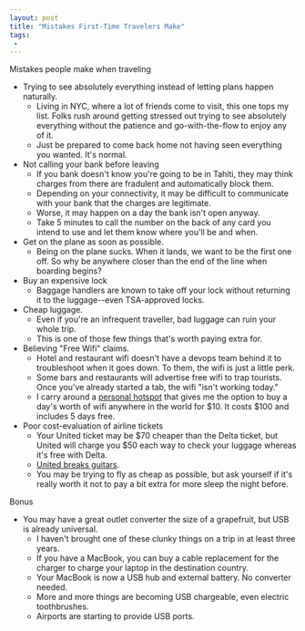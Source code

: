 ```yaml
---
layout: post
title: "Mistakes First-Time Travelers Make"
tags:
 -
---
```

Mistakes people make when traveling

- Trying to see absolutely everything instead of letting plans happen naturally.
  - Living in NYC, where a lot of friends come to visit, this one tops my list. Folks rush around getting stressed out trying to see absolutely everything without the patience and go-with-the-flow to enjoy any of it.
  - Just be prepared to come back home not having seen everything you wanted. It's normal.
- Not calling your bank before leaving
  - If you bank doesn't know you're going to be in Tahiti, they may think charges from there are fradulent and automatically block them.
  - Depending on your connectivity, it may be difficult to communicate with your bank that the charges are legitimate.
  - Worse, it may happen on a day the bank isn't open anyway.
  - Take 5 minutes to call the number on the back of any card you intend to use and let them know where you'll be and when.
- Get on the plane as soon as possible. 
  - Being on the plane sucks. When it lands, we want to be the first one off. So why be anywhere closer than the end of the line when boarding begins?
- Buy an expensive lock
  - Baggage handlers are known to take off your lock without returning it to the luggage--even TSA-approved locks.
- Cheap luggage.
  - Even if you're an infrequent traveller, bad luggage can ruin your whole trip.
  - This is one of those few things that's worth paying extra for. 
- Believing "Free Wifi" claims.
  - Hotel and restaurant wifi doesn't have a devops team behind it to troubleshoot when it goes down. To them, the wifi is just a little perk.
  - Some bars and restaurants will advertise free wifi to trap tourists. Once you've already started a tab, the wifi "isn't working today."
  - I carry around a [personal hotspot](http://www.amazon.com/gp/product/B00LT8S5UE/ref=oh_aui_detailpage_o00_s00?ie=UTF8&psc=1) that gives me the option to buy a day's worth of wifi anywhere in the world for $10. It costs $100 and includes 5 days free.
- Poor cost-evaluation of airline tickets
  - Your United ticket may be $70 cheaper than the Delta ticket, but United will charge you $50 each way to check your luggage whereas it's free with Delta.
  - [United breaks guitars](https://www.youtube.com/watch?v=5YGc4zOqozo).
  - You may be trying to fly as cheap as possible, but ask yourself if it's really worth it not to pay a bit extra for more sleep the night before.

Bonus

- You may have a great outlet converter the size of a grapefruit, but USB is already universal.
  - I haven't brought one of these clunky things on a trip in at least three years.
  - If you have a MacBook, you can buy a cable replacement for the charger to charge your laptop in the destination country.
  - Your MacBook is now a USB hub and external battery. No converter needed.
  - More and more things are becoming USB chargeable, even electric toothbrushes.
  - Airports are starting to provide USB ports.
